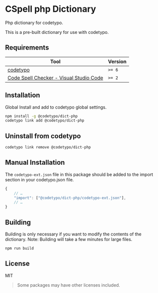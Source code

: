 # CSpell php Dictionary

Php dictionary for codetypo.

This is a pre-built dictionary for use with codetypo.

## Requirements

| Tool                                                                                                                                 | Version |
| ------------------------------------------------------------------------------------------------------------------------------------ | ------- |
| [codetypo](https://github.com/khulnasoft/codetypo)                                                                               | `>= 6`  |
| [Code Spell Checker - Visual Studio Code](https://marketplace.visualstudio.com/items?itemName=khulnasoft.code-spell-checker) | `>= 2`  |

## Installation

Global Install and add to codetypo global settings.

```sh
npm install -g @codetypo/dict-php
codetypo link add @codetypo/dict-php
```

## Uninstall from codetypo

```sh
codetypo link remove @codetypo/dict-php
```

## Manual Installation

The `codetypo-ext.json` file in this package should be added to the import section in your codetypo.json file.

```javascript
{
    // …
    "import": ["@codetypo/dict-php/codetypo-ext.json"],
    // …
}
```

## Building

Building is only necessary if you want to modify the contents of the dictionary. Note: Building will take a few minutes for large files.

```sh
npm run build
```

## License

MIT

> Some packages may have other licenses included.
